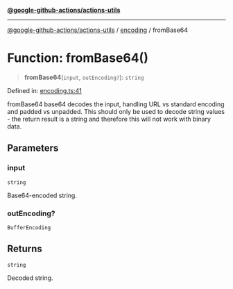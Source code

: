 [**@google-github-actions/actions-utils**](../../README.md)

***

[@google-github-actions/actions-utils](../../modules.md) / [encoding](../README.md) / fromBase64

# Function: fromBase64()

> **fromBase64**(`input`, `outEncoding?`): `string`

Defined in: [encoding.ts:41](https://github.com/google-github-actions/actions-utils/blob/main/src/encoding.ts#L41)

fromBase64 base64 decodes the input, handling URL vs standard encoding and
padded vs unpadded. This should only be used to decode string values - the
return result is a string and therefore this will not work with binary data.

## Parameters

### input

`string`

Base64-encoded string.

### outEncoding?

`BufferEncoding`

## Returns

`string`

Decoded string.
